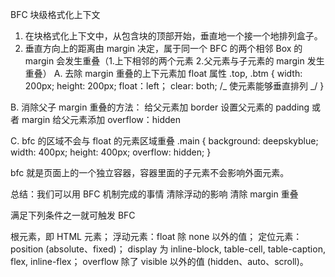 BFC 块级格式化上下文

1. 在块格式化上下文中，从包含块的顶部开始，垂直地一个接一个地排列盒子。
2. 垂直方向上的距离由 margin 决定，属于同一个 BFC 的两个相邻 Box 的 margin 会发生重叠（1.上下相邻的两个元素 2.父元素与子元素的 margin 发生重叠）
   A. 去除 margin 重叠的上下元素加 float 属性
   .top, .btm {
   width: 200px;
   height: 200px;
   float：left；
   clear: both; /_ 使元素能够垂直排列 _/
   }

B. 消除父子 margin 重叠的方法：
    给父元素加 border
    设置父元素的 padding 或者 margin
    给父元素添加 overflow：hidden

C. bfc 的区域不会与 float 的元素区域重叠
.main {
background: deepskyblue;
width: 400px;
height: 400px;
overflow: hidden;
}

bfc 就是页面上的一个独立容器，容器里面的子元素不会影响外面元素。

总结：我们可以用 BFC 机制完成的事情
清除浮动的影响
清除 margin 重叠

满足下列条件之一就可触发 BFC

根元素，即 HTML 元素；
浮动元素：float 除 none 以外的值；
定位元素：position (absolute、fixed)；
display 为 inline-block, table-cell, table-caption, flex, inline-flex；
overflow 除了 visible 以外的值 (hidden、auto、scroll)。
